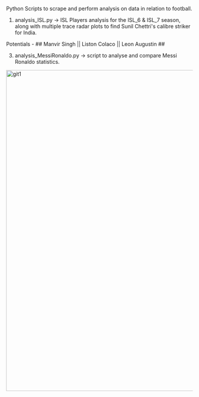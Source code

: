 Python Scripts to scrape and perform analysis on data in relation to football.

1. analysis_ISL.py -> ISL Players analysis for the ISL_6 & ISL_7 season, along with multiple trace radar plots to find Sunil Chettri's calibre striker for India.

Potentials - ## Manvir Singh || Liston Colaco || Leon Augustin ##

3. analysis_MessiRonaldo.py -> script to analyse and compare Messi Ronaldo statistics. 

<img width="868" alt="git1" src="https://user-images.githubusercontent.com/46378477/150637686-65358a14-4a56-41c9-afa4-7d491b905994.PNG">
